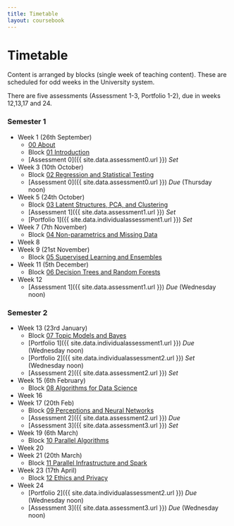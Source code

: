 ```yaml
---
title: Timetable
layout: coursebook
---
```


# Timetable

Content is arranged by blocks (single week of teaching content). These are scheduled for odd weeks in the University system.

There are five assessments (Assessment 1-3, Portfolio 1-2), due in weeks 12,13,17 and 24.

### Semester 1

* Week 1 (26th September)
  * [00 About](coursebook/00.md)
  * Block [01 Introduction](coursebook/01.md)
  * [Assessment 0]({{ site.data.assessment0.url }}) *Set*
* Week 3 (10th October)
  * Block [02 Regression and Statistical Testing](coursebook/02.md)
  * [Assessment 0]({{ site.data.assessment0.url }}) *Due* (Thursday noon)
* Week 5 (24th October)
  * Block [03 Latent Structures, PCA, and Clustering](coursebook/03.md)
  * [Assessment 1]({{ site.data.assessment1.url }}) *Set*
  * [Portfolio 1]({{ site.data.individualassessment1.url }}) *Set*
* Week 7 (7th November)
  * Block [04 Non-parametrics and Missing Data](coursebook/04.md)
* Week 8
* Week 9 (21st November)
  * Block [05 Supervised Learning and Ensembles](coursebook/05.md)
* Week 11 (5th December)
  * Block [06 Decision Trees and Random Forests](coursebook/06.md)
* Week 12
  * [Assessment 1]({{ site.data.assessment1.url }}) *Due* (Wednesday noon)

### Semester 2

* Week 13 (23rd January)
  * Block [07 Topic Models and Bayes](coursebook/07.md)
  * [Portfolio 1]({{ site.data.individualassessment1.url }}) *Due* (Wednesday noon)
  * [Portfolio 2]({{ site.data.individualassessment2.url }}) *Set* (Wednesday noon)
  * [Assessment 2]({{ site.data.assessment2.url }}) *Set*
* Week 15 (6th February)
  * Block [08 Algorithms for Data Science](coursebook/08.md)
* Week 16
* Week 17 (20th Feb)
  * Block [09 Perceptions and Neural Networks](coursebook/09.md)
  * [Assessment 2]({{ site.data.assessment2.url }}) *Due*
  * [Assessment 3]({{ site.data.assessment3.url }}) *Set*
* Week 19 (6th March)
  * Block [10 Parallel Algorithms](coursebook/10.md)
* Week 20
* Week 21 (20th March)
  * Block [11 Parallel Infrastructure and Spark](coursebook/11.md)
* Week 23 (17th April)
  * Block [12 Ethics and Privacy](coursebook/12.md)
* Week 24
  * [Portfolio 2]({{ site.data.individualassessment2.url }}) *Due* (Wednesday noon)
  * [Assessment 3]({{ site.data.assessment3.url }}) *Due* (Wednesday noon)
